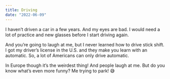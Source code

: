 ```yaml
---
title: Driving
date: "2022-06-09"
---
```


I haven’t driven a car in a few years. And my eyes are bad. I would need a lot of practice and new glasses before I start driving again. 

And you’re going to laugh at me, but I never learned how to drive stick shift. I got my driver’s license in the U.S. and they make you learn with an automatic.  So, a lot of Americans can only drive automatic. 

In Europe though it’s the weirdest thing! And people laugh at me. But do you know what’s even more funny? Me trying to park! 😅

